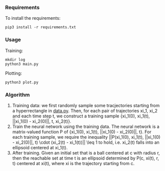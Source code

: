 ### Requirements
To install the requirements:
```
pip3 install -r requirements.txt
```

### Usage
Training:
```
mkdir log
python3 main.py
```

Plotting:
```
python3 plot.py
```

### Algorithm
1. Training data: we first randomly sample some tracjectories starting from a hyperrectangle in [data.py](https://github.com/sundw2014/Learning-Discrepancy/blob/19d33cdb3d5e4a62c177b958cece7c3be337cd6c/data.py#L48). Then, for each pair of trajectories xi_1, xi_2 and each time step t, we construct a training sample {xi_1(0), xi_1(t), ||xi_1(0) - xi_2(0)||, t, xi_2(t)}.
2. Train the neural network using the training data. The neural network is a matrix-valued function P of {xi_1(0), xi_1(t), ||xi_1(0) - xi_2(0)||, t}. For each training sample, we require the inequality ||P(xi_1(0), xi_1(t), ||xi_1(0) - xi_2(0)||, t) \cdot (xi_2(t) - xi_1(t))|| \leq 1 to hold, i.e. xi_2(t) falls into an ellipsoid centered at xi_1(t).
3. After training. Given an initial set that is a ball centered at c with radius r, then the reachable set at time t is an ellipsoid determined by P(c, xi(t), r, t) centered at xi(t), where xi is the trajectory starting from c.
